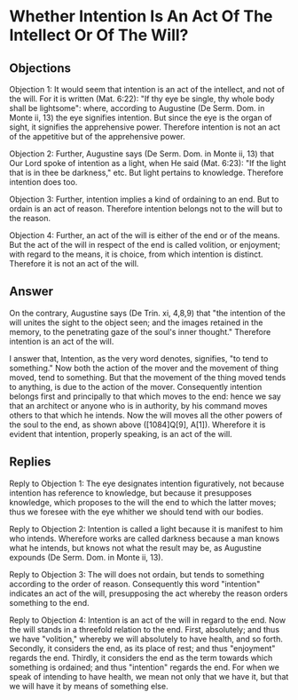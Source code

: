 # Whether Intention Is An Act Of The Intellect Or Of The Will?

## Objections

Objection 1: It would seem that intention is an act of the intellect, and not of the will. For it is written (Mat. 6:22): "If thy eye be single, thy whole body shall be lightsome": where, according to Augustine (De Serm. Dom. in Monte ii, 13) the eye signifies intention. But since the eye is the organ of sight, it signifies the apprehensive power. Therefore intention is not an act of the appetitive but of the apprehensive power.

Objection 2: Further, Augustine says (De Serm. Dom. in Monte ii, 13) that Our Lord spoke of intention as a light, when He said (Mat. 6:23): "If the light that is in thee be darkness," etc. But light pertains to knowledge. Therefore intention does too.

Objection 3: Further, intention implies a kind of ordaining to an end. But to ordain is an act of reason. Therefore intention belongs not to the will but to the reason.

Objection 4: Further, an act of the will is either of the end or of the means. But the act of the will in respect of the end is called volition, or enjoyment; with regard to the means, it is choice, from which intention is distinct. Therefore it is not an act of the will.

## Answer

On the contrary, Augustine says (De Trin. xi, 4,8,9) that "the intention of the will unites the sight to the object seen; and the images retained in the memory, to the penetrating gaze of the soul's inner thought." Therefore intention is an act of the will.

I answer that, Intention, as the very word denotes, signifies, "to tend to something." Now both the action of the mover and the movement of thing moved, tend to something. But that the movement of the thing moved tends to anything, is due to the action of the mover. Consequently intention belongs first and principally to that which moves to the end: hence we say that an architect or anyone who is in authority, by his command moves others to that which he intends. Now the will moves all the other powers of the soul to the end, as shown above ([1084]Q[9], A[1]). Wherefore it is evident that intention, properly speaking, is an act of the will.

## Replies

Reply to Objection 1: The eye designates intention figuratively, not because intention has reference to knowledge, but because it presupposes knowledge, which proposes to the will the end to which the latter moves; thus we foresee with the eye whither we should tend with our bodies.

Reply to Objection 2: Intention is called a light because it is manifest to him who intends. Wherefore works are called darkness because a man knows what he intends, but knows not what the result may be, as Augustine expounds (De Serm. Dom. in Monte ii, 13).

Reply to Objection 3: The will does not ordain, but tends to something according to the order of reason. Consequently this word "intention" indicates an act of the will, presupposing the act whereby the reason orders something to the end.

Reply to Objection 4: Intention is an act of the will in regard to the end. Now the will stands in a threefold relation to the end. First, absolutely; and thus we have "volition," whereby we will absolutely to have health, and so forth. Secondly, it considers the end, as its place of rest; and thus "enjoyment" regards the end. Thirdly, it considers the end as the term towards which something is ordained; and thus "intention" regards the end. For when we speak of intending to have health, we mean not only that we have it, but that we will have it by means of something else.